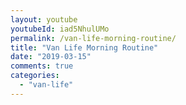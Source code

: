 ```yaml
---
layout: youtube
youtubeId: iad5NhulUMo
permalink: /van-life-morning-routine/
title: "Van Life Morning Routine"
date: "2019-03-15"
comments: true
categories: 
  - "van-life"
---
```


